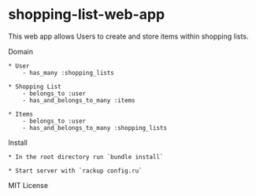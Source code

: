 # shopping-list-web-app

This web app allows Users to create and store items within shopping lists.

Domain

    * User
        - has_many :shopping_lists

    * Shopping List
        - belongs_to :user
        - has_and_belongs_to_many :items

    * Items
        - belongs_to :user
        - has_and_belongs_to_many :shopping_lists


Install

    * In the root directory run `bundle install`

    * Start server with `rackup config.ru`




MIT License